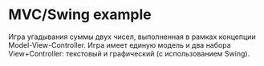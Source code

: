 # MVC/Swing example

Игра угадывания суммы двух чисел, выполненная в рамках концепции Model-View-Controller. Игра имеет единую модель и два набора View+Controller: текстовый и графический (с использованием Swing).
